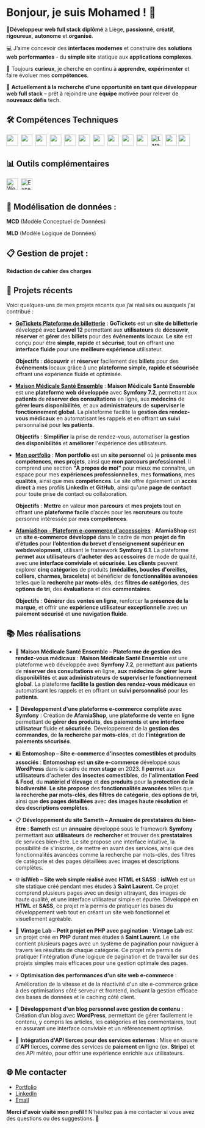 # Bonjour, je suis Mohamed ! 👋

👋**Développeur web full stack** **diplômé** à Liège, **passionné**, **créatif**, **rigoureux**, **autonome** et **organisé**.

💻 J’aime concevoir des **interfaces modernes** et construire des **solutions web performantes** - du **simple site** statique aux **applications complexes**.

🚀 Toujours **curieux**, je cherche en continu à **apprendre**, **expérimenter** et faire évoluer mes **compétences**.

🎯 **Actuellement à la recherche d’une opportunité en tant que développeur web full stack** – prêt à rejoindre une **équipe** motivée pour relever de **nouveaux défis** tech.

## 🛠️ Compétences Techniques

<p>
  <img src="https://cdn.jsdelivr.net/gh/devicons/devicon/icons/react/react-original.svg" width="30" />&nbsp;
<img src="https://cdn.jsdelivr.net/gh/devicons/devicon/icons/html5/html5-original.svg" width="30"/>&nbsp;
<img src="https://cdn.jsdelivr.net/gh/devicons/devicon/icons/css3/css3-original.svg" width="30" />&nbsp;
<img src="https://cdn.jsdelivr.net/gh/devicons/devicon/icons/javascript/javascript-original.svg" width="30" />&nbsp;
<img src="https://cdn.jsdelivr.net/gh/devicons/devicon/icons/bootstrap/bootstrap-original.svg" width="30" />&nbsp;
<img src="https://cdn.jsdelivr.net/gh/devicons/devicon/icons/symfony/symfony-original.svg" width="30" />&nbsp;
<img src="https://cdn.jsdelivr.net/gh/devicons/devicon/icons/php/php-original.svg" width="30" />&nbsp;
<img src="https://cdn.jsdelivr.net/gh/devicons/devicon/icons/wordpress/wordpress-original.svg" width="30" />&nbsp;
<img src="https://cdn.jsdelivr.net/gh/devicons/devicon/icons/mysql/mysql-original.svg" width="30" />&nbsp;
<img src="https://cdn.jsdelivr.net/gh/devicons/devicon/icons/postgresql/postgresql-original.svg" width="30" />&nbsp;
<img src="https://upload.wikimedia.org/wikipedia/commons/9/9a/Laravel.svg" width="30" title="Laravel" />&nbsp;
<img src="https://cdn.jsdelivr.net/gh/devicons/devicon/icons/github/github-original.svg" width="30" />
<img src="https://upload.wikimedia.org/wikipedia/commons/8/87/Sql_data_base_with_logo.png" height="30" />

</p>


## 📊 Outils complémentaires 

<p>
  <img src="https://upload.wikimedia.org/wikipedia/commons/thumb/4/4f/Microsoft_Word_logo_%282013-2019%29.svg/512px-Microsoft_Word_logo_%282013-2019%29.svg.png" height="30" title="Word" />&nbsp;

  <img src="https://upload.wikimedia.org/wikipedia/commons/thumb/3/34/Microsoft_Excel_logo_%282019%29.svg/512px-Microsoft_Excel_logo_%282019%29.svg.png" height="30" title="Excel" />
</p>


## 🧠 Modélisation de données :

**MCD** (Modèle Conceptuel de Données)

**MLD** (Modèle Logique de Données)


## 📋 Gestion de projet :

**Rédaction de cahier des charges**


## 🌱 Projets récents

Voici quelques-uns de mes projets récents que j’ai réalisés ou auxquels j'ai contribué :

- **[GoTickets Plateforme de billetterie](https://github.com/MohamedAlshahoud/GoTickets--plateforme-de-billetterie)** : **GoTickets** est un **site de billetterie** développé avec **Laravel 12** permettant aux **utilisateurs** de **découvrir**, **réserver** et **gérer** des **billets** pour des **événements** locaux.
  **Le site** est conçu pour être **simple**, **rapide** et **sécurisé**, tout en offrant une **interface fluide** pour une **meilleure expérience** utilisateur.
  
  **Objectifs** : **découvrir** et **réserver** facilement des **billets** pour des **événements** locaux grâce à une **plateforme simple, rapide et sécurisée** offrant une expérience fluide et optimisée.
- **[Maison Médicale Santé Ensemble](https://github.com/MohamedAlshahoud/MaisonMedicale-SanteEnsemble)** : **Maison Médicale Santé Ensemble** est une **plateforme web** **développée** avec **Symfony 7.2**, permettant aux **patients** de **réserver des consultations** en ligne, aux **médecins** de **gérer leurs disponibilités**, et aux **administrateurs** de **superviser le fonctionnement global**. La plateforme facilite la **gestion des rendez-vous médicaux** en automatisant les rappels et en offrant **un suivi** personnalisé pour **les patients**.
    
  **Objectifs** : **Simplifier** la prise de rendez-vous, automatiser la **gestion des disponibilités** et **améliorer** l'expérience des utilisateurs.
- **[Mon portfolio](https://mohamedalshahoud.com/)** : **Mon portfolio** est un **site personnel** où je **présente** **mes compétences**, **mes projets**, ainsi que **mon parcours professionnel**. Il comprend une section **"À propos de moi"** pour mieux me connaître, un espace pour mes **expériences professionnelles**, mes **formations**, mes **qualités**, ainsi que mes **compétences**. Le site offre également un **accès direct** à mes profils **LinkedIn** et **GitHub**, ainsi qu'une **page de contact** pour toute prise de contact ou collaboration.
    
  **Objectifs** : **Mettre** en valeur **mon parcours** et **mes projets** tout en offrant une **plateforme facile** d’accès pour les **recruteurs** ou toute personne intéressée par **mes compétences**.
- **[AfamiaShop - Plateform e-commerce d'accessoires](https://afamiashop.be/)** : **AfamiaShop** est un **site e-commerce** **développé** dans le cadre de mon **projet de fin d’études** pour **l’obtention du brevet d’enseignement supérieur en webdevelopment**, utilisant le framework **Symfony 6.1**. La plateforme **permet** **aux utilisateurs** d'**acheter des accessoires** de mode de qualité, avec une **interface conviviale** et **sécurisée**. **Les clients** peuvent explorer **cinq catégories** de produits **(médailles, boucles d'oreilles, colliers, charmes, bracelets)** et bénéficier de **fonctionnalités avancées** telles que la **recherche par mots-clés**, des **filtres de catégories**, des **options de tri**, des **évaluations** et des **commentaires**.
    
  **Objectifs** : **Générer** des **ventes en ligne**, renforcer **la présence de la marque**, et offrir une **expérience utilisateur exceptionnelle** avec un **paiement sécurisé** et **une navigation fluide**.


## 📚 Mes réalisations

- 🏥 **Maison Médicale Santé Ensemble – Plateforme de gestion des rendez-vous médicaux** : **Maison Médicale Santé Ensemble** est une plateforme web développée avec **Symfony 7.2**, permettant aux **patients** de **réserver des consultations** en ligne, **aux médecins** de **gérer leurs disponibilités** et **aux administrateurs** de **superviser le fonctionnement global**. La plateforme **facilite la gestion des rendez-vous** **médicaux** en automatisant les rappels et en offrant un **suivi personnalisé** pour les **patients**.  

- 🛒 **Développement d'une plateforme e-commerce complète avec Symfony** : Création de **AfamiaShop**, une **plateforme de vente** en **ligne** permettant de **gérer des produits**, **des paiements** et **une interface utilisateur** fluide et **sécurisée**. Développement de la **gestion des commandes**, de **la recherche par mots-clés**, et de **l'intégration de paiements sécurisés**.

- 🛍️ **Entomoshop – Site e-commerce d'insectes comestibles et produits associés** : **Entomoshop** est **un site e-commerce** développé sous **WordPress** dans le cadre de **mon stage** en 2023. Il **permet** aux **utilisateurs** d'acheter **des insectes comestibles**, de **l'alimentation Feed & Food**, du **matériel d'élevage** et **des produits** pour **la protection de la biodiversité**. **Le site propose** des **fonctionnalités avancées** telles que **la recherche par mots-clés**, **des filtres de catégorie**, **des options de tri**, ainsi que **des pages détaillées** avec **des images haute résolution** et **des descriptions complètes**. 

- 📋 **Développement du site Sameth – Annuaire de prestataires du bien-être** : **Sameth** est un **annuaire** développé sous le framework **Symfony** permettant aux **utilisateurs** de **rechercher** et trouver des **prestataires** de services bien-être. Le site propose une interface intuitive, la possibilité de s'inscrire, de mettre en avant des services, ainsi que des fonctionnalités avancées comme la recherche par mots-clés, des filtres de catégorie et des pages détaillées avec images et descriptions complètes.   
  
- 🌐 **islWeb – Site web simple réalisé avec HTML et SASS** : **islWeb** est un site statique créé pendant mes études à **Saint Laurent**. Ce projet comprend plusieurs pages avec un design attrayant, des images de haute qualité, et une interface utilisateur simple et épurée. Développé en **HTML** et **SASS**, ce projet m’a permis de pratiquer les bases du développement web tout en créant un site web fonctionnel et visuellement agréable.  

- 🔌 **Vintage Lab – Petit projet en PHP avec pagination** : **Vintage Lab** est un projet créé en **PHP** durant mes études à **Saint Laurent**. Le site contient plusieurs pages avec un système de pagination pour naviguer à travers les résultats de chaque catégorie. Ce projet m’a permis de pratiquer l’intégration d’une logique de pagination et de travailler sur des projets simples mais efficaces pour une gestion optimale des pages.  

- ⚡ **Optimisation des performances d'un site web e-commerce** : Amélioration de la vitesse et de la réactivité d'un site e-commerce grâce à des optimisations côté serveur et frontend, incluant la gestion efficace des bases de données et le caching côté client.

- 📝 **Développement d'un blog personnel avec gestion de contenu** : Création d’un blog avec **WordPress**, permettant de gérer facilement le contenu, y compris les articles, les catégories et les commentaires, tout en assurant une interface conviviale et un référencement optimisé.

- 🔌 **Intégration d'API tierces pour des services externes** : Mise en œuvre d'**API** tierces, comme des services de **paiement** en ligne (ex. **Stripe**) et des API météo, pour offrir une expérience enrichie aux utilisateurs.
  

## 🌐 Me contacter

- [Portfolio](https://mohamedalshahoud.com/)
- [LinkedIn](https://www.linkedin.com/in/mohamed-alshahoud/)
- [Email](alshahoudmohamed95@gmail.com)
  

**Merci d'avoir visité mon profil !** N'hésitez pas à me contacter si vous avez des questions ou des suggestions. 🙌

